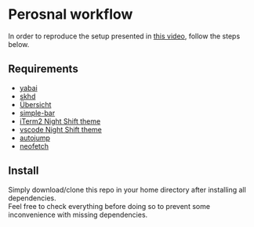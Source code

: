 # Perosnal workflow

In order to reproduce the setup presented in [this video](https://www.reddit.com/r/unixporn/comments/kzx1qj/yabaimacos_highly_customizable_status_bar_with/), follow the steps below.

## Requirements

- [yabai](https://github.com/koekeishiya/yabai)
- [skhd](https://github.com/koekeishiya/skhd)
- [Übersicht](https://tracesof.net/uebersicht/)
- [simple-bar](https://github.com/Jean-Tinland/simple-bar)
- [iTerm2 Night Shift theme](https://github.com/Jean-Tinland/iTerm2-theme-desaturated)
- [vscode Night Shift theme](https://marketplace.visualstudio.com/items?itemName=jean.desaturated)
- [autojump](https://github.com/wting/autojump)
- [neofetch](https://github.com/dylanaraps/neofetch)

## Install

Simply download/clone this repo in your home directory after installing all dependencies.\
Feel free to check everything before doing so to prevent some inconvenience with missing dependencies.
